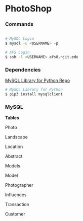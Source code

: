 # PhotoShop

### Commands

```bash

# MySQL Login
$ mysql -u <USERNAME> -p

# AFS Login
$ ssh -l <USERNAME> afs8.njit.edu
```

### Dependencies 

[MySQL Library for Python Repo](https://github.com/PyMySQL/mysqlclient-python)

```bash
# MySQL Library for Python
$ pip3 install mysqlclient
```

### MySQL

**Tables**

Photo

Landscape

Location

Abstract

Models

Model

Photographer

Influences

Transaction

Customer
